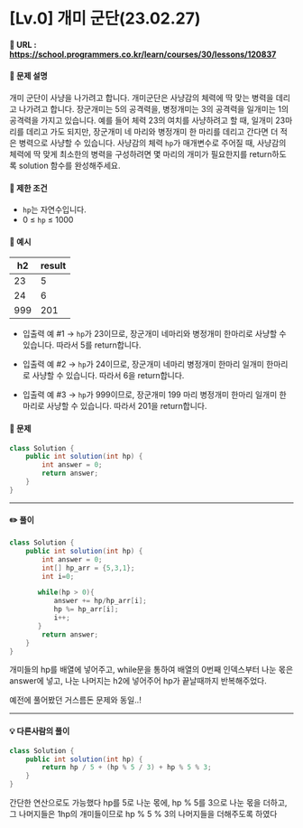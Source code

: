 # [Lv.0] 개미 군단(23.02.27)

#### 📌 URL : https://school.programmers.co.kr/learn/courses/30/lessons/120837

#### 📌 문제 설명

개미 군단이 사냥을 나가려고 합니다. 개미군단은 사냥감의 체력에 딱 맞는 병력을 데리고 나가려고 합니다. 장군개미는 5의 공격력을, 병정개미는 3의 공격력을 일개미는 1의 공격력을 가지고 있습니다. 예를 들어 체력 23의 여치를 사냥하려고 할 때, 일개미 23마리를 데리고 가도 되지만, 장군개미 네 마리와 병정개미 한 마리를 데리고 간다면 더 적은 병력으로 사냥할 수 있습니다. 사냥감의 체력 `hp`가 매개변수로 주어질 때, 사냥감의 체력에 딱 맞게 최소한의 병력을 구성하려면 몇 마리의 개미가 필요한지를 return하도록 solution 함수를 완성해주세요.

#### 📌 제한 조건

- `hp`는 자연수입니다.
- 0 ≤ `hp` ≤ 1000

#### 📌 예시

| h2  | result |
| --- | ------ |
| 23  | 5      |
| 24  | 6      |
| 999 | 201    |

- 입출력 예 #1
  → `hp`가 23이므로, 장군개미 네마리와 병정개미 한마리로 사냥할 수 있습니다. 따라서 5를 return합니다.

- 입출력 예 #2
  → `hp`가 24이므로, 장군개미 네마리 병정개미 한마리 일개미 한마리로 사냥할 수 있습니다. 따라서 6을 return합니다.

- 입출력 예 #3
  → `hp`가 999이므로, 장군개미 199 마리 병정개미 한마리 일개미 한마리로 사냥할 수 있습니다. 따라서 201을 return합니다.

#### 📌 문제

```java
class Solution {
    public int solution(int hp) {
        int answer = 0;
        return answer;
    }
}
```

---

#### ✏️ 풀이

```java
class Solution {
    public int solution(int hp) {
        int answer = 0;
        int[] hp_arr = {5,3,1};
        int i=0;

       while(hp > 0){
           answer += hp/hp_arr[i];
           hp %= hp_arr[i];
           i++;
       }
        return answer;
    }
}
```

개미들의 hp를 배열에 넣어주고,
while문을 통하여 배열의 0번째 인덱스부터 나눈 몫은 answer에 넣고,
나눈 나머지는 h2에 넣어주어 hp가 끝날때까지 반복해주었다.

예전에 풀어봤던 거스름돈 문제와 동일..!

---

#### 💡 다른사람의 풀이

```java
class Solution {
    public int solution(int hp) {
        return hp / 5 + (hp % 5 / 3) + hp % 5 % 3;
    }
}
```

간단한 연산으로도 가능했다
hp를 5로 나눈 몫에, hp % 5를 3으로 나눈 몫을 더하고, 그 나머지들은 1hp의 개미들이므로 hp % 5 % 3의 나머지들을 더해주도록 하였다
